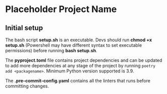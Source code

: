 # Placeholder Project Name


## Initial setup
The bash script **setup.sh** is an executable. Devs should run **chmod +x setup.sh** (Powershell may have different syntax to set executable permissions) before running **bash setup.sh**.

The **pyproject.toml** file contains project dependencies and can be updated to add more dependencies at any stage of the project by running `poetry add <packagename>`.
Minimum Python version supported is 3.9.

The **.pre-commit-config.yaml** contains all the linters that runs before committing changes.
